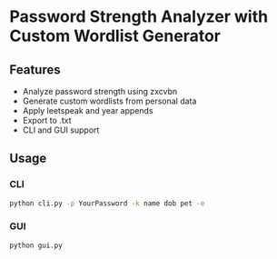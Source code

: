 # Password Strength Analyzer with Custom Wordlist Generator

## Features
- Analyze password strength using zxcvbn
- Generate custom wordlists from personal data
- Apply leetspeak and year appends
- Export to .txt
- CLI and GUI support

## Usage
### CLI
```bash
python cli.py -p YourPassword -k name dob pet -e
```

### GUI
```bash
python gui.py
```